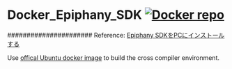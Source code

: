 # Docker_Epiphany_SDK [![Docker repo](http://img.shields.io/badge/docker-repo-blue.svg)](https://registry.hub.docker.com/u/philipz/epiphany_sdk/)
######################
Reference: [Epiphany SDKをPCにインストールする](http://cellspe.matrix.jp/parallella/inst_esdk_pc.html)

Use [offical Ubuntu docker image](https://registry.hub.docker.com/_/ubuntu/) to build the cross compiler environment.
